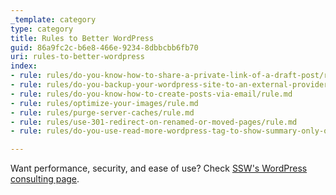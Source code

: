 ```yaml
---
_template: category
type: category
title: Rules to Better WordPress
guid: 86a9fc2c-b6e8-466e-9234-8dbbcbb6fb70
uri: rules-to-better-wordpress
index:
- rule: rules/do-you-know-how-to-share-a-private-link-of-a-draft-post/rule.md
- rule: rules/do-you-backup-your-wordpress-site-to-an-external-provider-like-dropbox/rule.md
- rule: rules/do-you-know-how-to-create-posts-via-email/rule.md
- rule: rules/optimize-your-images/rule.md
- rule: rules/purge-server-caches/rule.md
- rule: rules/use-301-redirect-on-renamed-or-moved-pages/rule.md
- rule: rules/do-you-use-read-more-wordpress-tag-to-show-summary-only-on-a-blog-list/rule.md

---
```


Want performance, security, and ease of use? Check [SSW's WordPress consulting page](https://www.ssw.com.au/consulting/wordpress).
